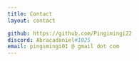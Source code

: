 ```yaml
---
title: Contact
layout: contact

github: https://github.com/Pingimingi22
discord: Abracadaniel#1025
email: pingimingi01 @ gmail dot com
---
```


